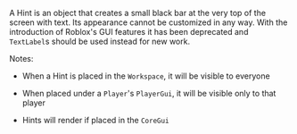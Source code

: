 A Hint is an object that creates a small black bar at the very top of the screen with text. Its appearance cannot be customized in any way. With the introduction of Roblox's GUI features it has been deprecated and `TextLabel`s should be used instead for new work.

Notes:

* When a Hint is placed in the `Workspace`, it will be visible to everyone

* When placed under a `Player`'s `PlayerGui`, it will be visible only to that player

* Hints will render if placed in the `CoreGui`